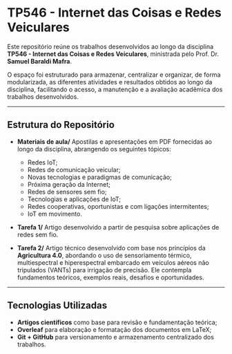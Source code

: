 # TP546 - Internet das Coisas e Redes Veiculares

Este repositório reúne os trabalhos desenvolvidos ao longo da disciplina **TP546 - Internet das Coisas e Redes Veiculares**, ministrada pelo Prof. Dr. **Samuel Baraldi Mafra**.

O espaço foi estruturado para armazenar, centralizar e organizar, de forma modularizada, as diferentes atividades e resultados obtidos ao longo da disciplina, facilitando o acesso, a manutenção e a avaliação acadêmica dos trabalhos desenvolvidos.

---

## Estrutura do Repositório

- **Materiais de aula/**
  Apostilas e apresentações em PDF fornecidas ao longo da disciplina, abrangendo os seguintes tópicos:
  - Redes IoT;
  - Redes de comunicação veicular;
  - Novas tecnologias e paradigmas de comunicação;
  - Próxima geração da Internet;
  - Redes de sensores sem fio;
  - Tecnologias e aplicações de IoT;
  - Redes cooperativas, oportunistas e com ligações intermitentes;
  - IoT em movimento.

- **Tarefa 1/**
  Artigo desenvolvido a partir de pesquisa sobre aplicações de redes sem fio.

- **Tarefa 2/**
  Artigo técnico desenvolvido com base nos princípios da **Agricultura 4.0**, abordando o uso de sensoriamento térmico, multiespectral e hiperespectral embarcado em veículos aéreos não tripulados (VANTs) para irrigação de precisão. Ele contempla fundamentos teóricos, exemplos reais, desafios e oportunidades.

---

## Tecnologias Utilizadas
- **Artigos científicos** como base para revisão e fundamentação teórica;
- **Overleaf** para elaboração e formatação dos documentos em LaTeX;
- **Git + GitHub** para versionamento e armazenamento centralizado dos trabalhos.
